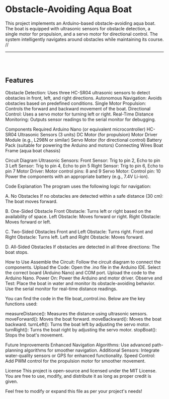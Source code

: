 <h1>Obstacle-Avoiding Aqua Boat</h1>

This project implements an Arduino-based obstacle-avoiding aqua boat. The boat is equipped with ultrasonic sensors for obstacle detection, a single motor for propulsion, and a servo motor for directional control. The system intelligently navigates around obstacles while maintaining its course.
//<hr>
<br>
<br>
<h2>Features</h2>
Obstacle Detection: Uses three HC-SR04 ultrasonic sensors to detect obstacles in front, left, and right directions.
Autonomous Navigation: Avoids obstacles based on predefined conditions.
Single Motor Propulsion: Controls the forward and backward movement of the boat.
Directional Control: Uses a servo motor for turning left or right.
Real-Time Distance Monitoring: Outputs sensor readings to the serial monitor for debugging.


Components Required
Arduino Nano (or equivalent microcontroller)
HC-SR04 Ultrasonic Sensors (3 units)
DC Motor (for propulsion)
Motor Driver Module (e.g., L298N or similar)
Servo Motor (for directional control)
Battery Pack (suitable for powering the Arduino and motors)
Connecting Wires
Boat Frame (aqua boat chassis)


Circuit Diagram
Ultrasonic Sensors:
Front Sensor: Trig to pin 2, Echo to pin 3
Left Sensor: Trig to pin 4, Echo to pin 5
Right Sensor: Trig to pin 6, Echo to pin 7
Motor Driver:
Motor control pins: 8 and 9
Servo Motor:
Control pin: 10
Power the components with an appropriate battery (e.g., 7.4V Li-ion).


Code Explanation
The program uses the following logic for navigation:

A. No Obstacles
If no obstacles are detected within a safe distance (30 cm):
The boat moves forward.

B. One-Sided Obstacle
Front Obstacle: Turns left or right based on the availability of space.
Left Obstacle: Moves forward or right.
Right Obstacle: Moves forward or left.

C. Two-Sided Obstacles
Front and Left Obstacle: Turns right.
Front and Right Obstacle: Turns left.
Left and Right Obstacle: Moves forward.

D. All-Sided Obstacles
If obstacles are detected in all three directions:
The boat stops.



How to Use
Assemble the Circuit:
Follow the circuit diagram to connect the components.
Upload the Code:
Open the .ino file in the Arduino IDE.
Select the correct board (Arduino Nano) and COM port.
Upload the code to the Arduino Nano.
Power On:
Power the Arduino and motor driver.
Observe and Test:
Place the boat in water and monitor its obstacle-avoiding behavior.
Use the serial monitor for real-time distance readings.


You can find the code in the file boat_control.ino. Below are the key functions used:

measureDistance(): Measures the distance using ultrasonic sensors.
moveForward(): Moves the boat forward.
moveBackward(): Moves the boat backward.
turnLeft(): Turns the boat left by adjusting the servo motor.
turnRight(): Turns the boat right by adjusting the servo motor.
stopBoat(): Stops the boat's movement.



Future Improvements
Enhanced Navigation Algorithms: Use advanced path-planning algorithms for smoother navigation.
Additional Sensors: Integrate water-quality sensors or GPS for enhanced functionality.
Speed Control: Add PWM control for the propulsion motor for smoother movement.


License
This project is open-source and licensed under the MIT License. You are free to use, modify, and distribute it as long as proper credit is given.

Feel free to modify or expand this file as per your project's needs!






